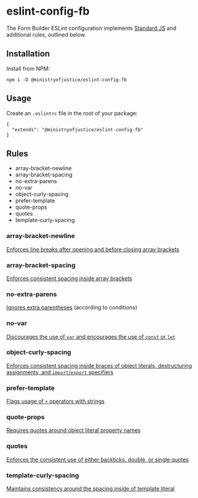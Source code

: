 # eslint-config-fb

The Form Builder ESLint configuration implements [Standard JS](https://standardjs.com/) and additional rules, outlined below.

## Installation

Install from NPM:

```
npm i -D @ministryofjustice/eslint-config-fb
```

## Usage

Create an `.eslintrc` file in the root of your package:

```
{
  "extends": "@ministryofjustice/eslint-config-fb"
}
```

## Rules

* array-bracket-newline
* array-bracket-spacing
* no-extra-parens
* no-var
* object-curly-spacing
* prefer-template
* quote-props
* quotes
* template-curly-spacing

### array-bracket-newline

[Enforces line breaks after opening and before closing array brackets](https://eslint.org/docs/rules/array-bracket-newline)

### array-bracket-spacing

[Enforces consistent spacing inside array brackets](https://eslint.org/docs/rules/array-bracket-spacing)

### no-extra-parens

[Ignores extra parentheses](https://eslint.org/docs/rules/no-extra-parens) (according to conditions)

### no-var

[Discourages the use of `var` and encourages the use of `const` or `let`](https://eslint.org/docs/rules/no-var)

### object-curly-spacing

[Enforces consistent spacing inside braces of object literals, destructuring assignments, and `import`/`export` specifiers](https://eslint.org/docs/rules/object-curly-spacing)

### prefer-template

[Flags usage of `+` operators with strings](https://eslint.org/docs/rules/prefer-template)

### quote-props

[Requires quotes around object literal property names](https://eslint.org/docs/rules/quote-props)

### quotes

[Enforces the consistent use of either backticks, double, or single quotes](https://eslint.org/docs/rules/quotes)

### template-curly-spacing

[Maintains consistency around the spacing inside of template literal](https://eslint.org/docs/rules/template-curly-spacing)
